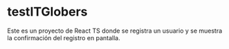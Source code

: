 # testITGlobers
Este es un proyecto de React TS donde se registra un usuario y se muestra la confirmación del registro en pantalla.
